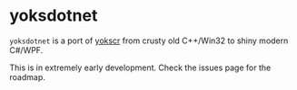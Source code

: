 # yoksdotnet

`yoksdotnet` is a port of [yokscr](https://github.com/pierce-smith1/yok.scr) from
crusty old C++/Win32 to shiny modern C#/WPF.

This is in extremely early development. Check the issues page for the roadmap.
